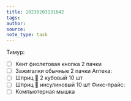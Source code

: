 ```yaml
---
title: 20230203131042 
tags: 
author: 
source: 
note_type: task
---
```

Тимур:
- [ ] Кент фиолетовая кнопка 2 пачки
- [ ] Зажигалки обычные 2 пачки
 Аптека:
- [ ] Шприц 💉 2 кубовый 10 шт
- [ ] Шприц 💉 инсулиновый 10 шт
Фикс-прайс:
- [ ] Компьютерная мышка 